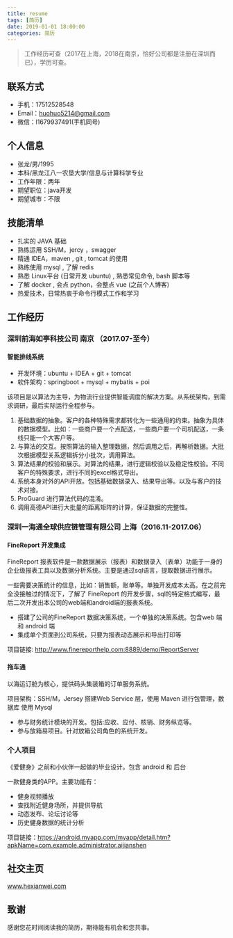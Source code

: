 ```yaml
---
title: resume
tags: [简历]
date: 2019-01-01 18:00:00
categories: 简历
---
```


> 工作经历可查（2017在上海，2018在南京，恰好公司都是注册在深圳而已），学历可查。

## 联系方式

- 手机：17512528548
- Email：huohuo5214@gmail.com
- 微信：l1679937491(手机同号)

## 个人信息
- 张龙/男/1995
- 本科/黑龙江八一农垦大学/信息与计算科学专业
- 工作年限：两年
- 期望职位：java开发
- 期望城市：不限

<!--more-->

## 技能清单
- 扎实的 JAVA 基础
- 熟练运用 SSH/M，jercy ，swagger
- 精通 IDEA，maven , git , tomcat 的使用 
- 熟练使用 mysql , 了解 redis 
- 熟悉 Linux平台 (日常开发 ubuntu) , 熟悉常见命令, bash 脚本等
- 了解 docker , 会点 python，会整点 vue (之前个人博客)
- 热爱技术，日常热衷于命令行模式工作和学习

## 工作经历
### 深圳前海如亭科技公司  南京 （2017.07-至今）

#### 智能排线系统

- 开发环境：ubuntu + IDEA + git +  tomcat
- 软件架构：springboot + mysql + mybatis + poi 


该项目是以算法为主导，为物流行业提供智能调度的解决方案。从系统架构，到需求调研，最后实际运行全程参与。
1. 基础数据的抽象。客户的各种特殊需求都转化为一些通用的约束。抽象为具体的数据模型。比如：一些商户要一个点配送，一些商户要一个司机配送，一条线只能一个大客户等。
2. 与算法的交互。按照算法的输入整理数据，然后调用之后，再解析数据。大批次根据模型关系逻辑拆分小批次，调用算法。
3. 算法结果的校验和展示。对算法的结果，进行逻辑校验以及稳定性校验。不同客户的特殊要求，进行不同的excel格式导出。
4. 系统本身对外的API开放。包括基础数据录入、结果导出等。以及与客户的技术对接。
5. ProGuard 进行算法代码的混淆。
6. 调用高德API进行大批量的距离矩阵的计算，保证数据的完整性。

### 深圳一海通全球供应链管理有限公司  上海（2016.11-2017.06）

#### FineReport 开发集成

 FineReport 报表软件是一款数据展示（报表）和数据录入（表单）功能于一身的企业级报表工具以及数据分析系统。主要是通过sql语言，提取数据进行展示。

 一些需要决策统计的信息，比如：销售额，账单等。单独开发成本太高。在之前完全没接触过的情况下，了解了 FineReport 的开发步骤，sql的特定格式编写，最后二次开发出本公司的web端和android端的报表系统。

- 搭建了公司的FineReport 数据决策系统，一个单独的决策系统。包含web 端和 android 端
- 集成单个页面到公司系统，只要为报表动态展示和导出打印等

项目链接: http://www.finereporthelp.com:8889/demo/ReportServer
#### 拖车通

以海运订舱为核心，提供码头集装箱的订单服务系统。

项目架构：SSH/M，Jersey 搭建Web Service 层，使用 Maven 进行包管理，数据库 使用 Mysql 

- 参与财务统计模块的开发。包括:应收、应付、核销、财务纵览等。
- 参与放箱易项目。针对放箱公司角色的系统开发。

### 个人项目

《爱健身》之前和小伙伴一起做的毕业设计。包含 android 和 后台

一款健身类的APP。主要功能有：
- 健身视频播放
- 查找附近健身场所，并提供导航
- 动态发布、论坛讨论等
- 历史健身数据的统计分析

项目链接：https://android.myapp.com/myapp/detail.htm?apkName=com.example.administrator.aijianshen
## 社交主页
www.hexianwei.com
## 致谢

感谢您花时间阅读我的简历，期待能有机会和您共事。

